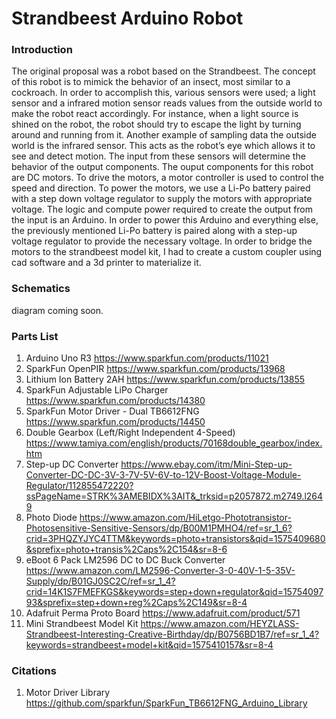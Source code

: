 # Strandbeest Arduino Robot
### Introduction
The original proposal was a robot based on the Strandbeest. The concept of this robot is to mimick the behavior of an insect, most similar to a cockroach. In order to accomplish this, various sensors were used; a light sensor and a infrared motion sensor reads values from the outside world to make the robot react accordingly. For instance, when a light source is shined on the robot, the robot should try to escape the light by turning around and running from it. Another example of sampling data the outside world is the infrared sensor. This acts as the robot’s eye which allows it to see and detect motion. The input from these sensors will determine the behavior of the output components. The ouput components for this robot are DC motors. To drive the motors, a motor controller is used to control the speed and direction. To power the motors, we use a Li-Po battery paired with a step down voltage regulator to supply the motors with appropriate voltage. The logic and compute power required to create the output from the input is an Arduino. In order to power this Arduino and everything else, the previously mentioned Li-Po battery is paired along with a step-up voltage regulator to provide the necessary voltage. In order to bridge the motors to the strandbeest model kit, I had to create a custom coupler using cad software and a 3d printer to materialize it.

### Schematics
diagram coming soon.
### Parts List
1. Arduino Uno R3 
https://www.sparkfun.com/products/11021
2. SparkFun OpenPIR 
https://www.sparkfun.com/products/13968
3. Lithium Ion Battery 2AH
https://www.sparkfun.com/products/13855
4. SparkFun Adjustable LiPo Charger 
https://www.sparkfun.com/products/14380
5. SparkFun Motor Driver - Dual TB6612FNG 
https://www.sparkfun.com/products/14450
6. Double Gearbox (Left/Right Independent 4-Speed)
https://www.tamiya.com/english/products/70168double_gearbox/index.htm
7. Step-up DC Converter
https://www.ebay.com/itm/Mini-Step-up-Converter-DC-DC-3V-3-7V-5V-6V-to-12V-Boost-Voltage-Module-Regulator/112855472220?ssPageName=STRK%3AMEBIDX%3AIT&_trksid=p2057872.m2749.l2649
8. Photo Diode
https://www.amazon.com/HiLetgo-Phototransistor-Photosensitive-Sensitive-Sensors/dp/B00M1PMHO4/ref=sr_1_6?crid=3PHQZYJYC4TTM&keywords=photo+transistors&qid=1575409680&sprefix=photo+transis%2Caps%2C154&sr=8-6
9. eBoot 6 Pack LM2596 DC to DC Buck Converter
https://www.amazon.com/LM2596-Converter-3-0-40V-1-5-35V-Supply/dp/B01GJ0SC2C/ref=sr_1_4?crid=14K1S7FMEFKGS&keywords=step+down+regulator&qid=1575409793&sprefix=step+down+reg%2Caps%2C149&sr=8-4
10. Adafruit Perma Proto Board
https://www.adafruit.com/product/571
11. Mini Strandbeest Model Kit
https://www.amazon.com/HEYZLASS-Strandbeest-Interesting-Creative-Birthday/dp/B0756BD1B7/ref=sr_1_4?keywords=strandbeest+model+kit&qid=1575410157&sr=8-4

### Citations
1. Motor Driver Library 
https://github.com/sparkfun/SparkFun_TB6612FNG_Arduino_Library

